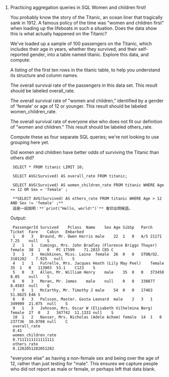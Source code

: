 1. Practicing aggregation queries in SQL
    Women and children first!

    You probably know the story of the Titanic, an ocean liner that tragically sank in 1912. A famous policy of the time was "women and children first" when loading up the lifeboats in such a situation. Does the data show this is what actually happened on the Titanic?

    We've loaded up a sample of 100 passengers on the Titanic, which includes their age in years, whether they survived, and their self-reported gender, into a table named titanic. Explore this data, and compute:


    A listing of the first ten rows in the titanic table, to help you understand its structure and column names.

    The overall survival rate of the passengers in this data set. This result should be labeled overall_rate.

    The overall survival rate of "women and children," identified by a gender of 'female' or age of 12 or younger. This result should be labeled women_children_rate.

    The overall survival rate of everyone else who does not fit our definition of "women and children." This result should be labeled others_rate.

    Compute these as four separate SQL queries; we're not looking to use grouping here yet.

    Did women and children have better odds of surviving the Titanic than others did?

        SELECT * FROM titanic LIMIT 10;

        SELECT AVG(Survived) AS overall_rate FROM titanic;

        SELECT AVG(Survived) AS women_children_rate FROM titanic WHERE Age <= 12 OR Sex = 'female' ;

        **SELECT AVG(Survived) AS others_rate FROM titanic WHERE Age > 12 AND Sex != 'female' ;**
        這是一段說明：**`print("Hello, world!")`** 會印出問候語。


    
    Output:

        PassengerId	Survived	Pclass	Name	Sex	Age	SibSp	Parch	Ticket	Fare	Cabin	Embarked
        1	0	3	Braund, Mr. Owen Harris	male	22	1	0	A/5 21171	7.25	null	S
        2	1	1	Cumings, Mrs. John Bradley (Florence Briggs Thayer)	female	38	1	0	PC 17599	71.2833	C85	C
        3	1	3	Heikkinen, Miss. Laina	female	26	0	0	STON/O2. 3101282	7.925	null	S
        4	1	1	Futrelle, Mrs. Jacques Heath (Lily May Peel)	female	35	1	0	113803	53.1	C123	S
        5	0	3	Allen, Mr. William Henry	male	35	0	0	373450	8.05	null	S
        6	0	3	Moran, Mr. James	male	null	0	0	330877	8.4583	null	Q
        7	0	1	McCarthy, Mr. Timothy J	male	54	0	0	17463	51.8625	E46	S
        8	0	3	Palsson, Master. Gosta Leonard	male	2	3	1	349909	21.075	null	S
        9	1	3	Johnson, Mrs. Oscar W (Elisabeth Vilhelmina Berg)	female	27	0	2	347742	11.1333	null	S
        10	1	2	Nasser, Mrs. Nicholas (Adele Achem)	female	14	1	0	237736	30.0708	null	C
        overall_rate
        0.41
        women_children_rate
        0.7111111111111111
        others_rate
        0.1282051282051282

     "everyone else" as having a non-female sex and being over the age of 12, rather than just testing for "male". This ensures we capture people who did not report as male or female, or perhaps left that data blank.
